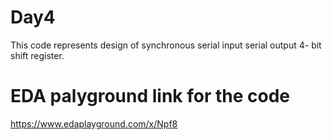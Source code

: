 # Day4
This code represents design of synchronous serial input serial output 4- bit shift register.


# EDA palyground link for the code
https://www.edaplayground.com/x/Npf8



